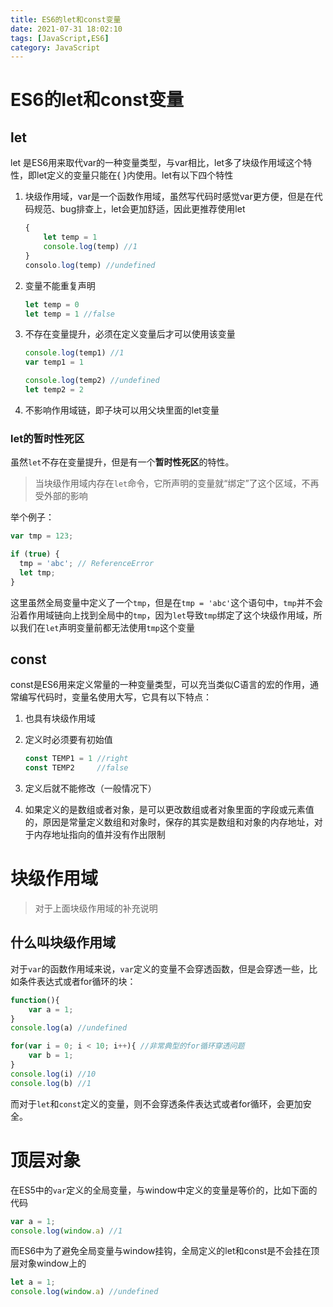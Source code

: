 ```yaml
---
title: ES6的let和const变量
date: 2021-07-31 18:02:10
tags: [JavaScript,ES6]
category: JavaScript
---
```

# ES6的let和const变量
## let
let 是ES6用来取代var的一种变量类型，与var相比，let多了块级作用域这个特性，即let定义的变量只能在{ }内使用。let有以下四个特性
1. 块级作用域，var是一个函数作用域，虽然写代码时感觉var更方便，但是在代码规范、bug排查上，let会更加舒适，因此更推荐使用let
   ```js
   {
       let temp = 1
       console.log(temp) //1
   }
   consolo.log(temp) //undefined
   ```
   
2. 变量不能重复声明
   ```js
   let temp = 0
   let temp = 1 //false
   ```
   
3. 不存在变量提升，必须在定义变量后才可以使用该变量
   ```js
   console.log(temp1) //1
   var temp1 = 1
   
   console.log(temp2) //undefined
   let temp2 = 2
   ```
   
4. 不影响作用域链，即子块可以用父块里面的let变量

### let的暂时性死区

虽然`let`不存在变量提升，但是有一个**暂时性死区**的特性。

> 当块级作用域内存在`let`命令，它所声明的变量就“绑定”了这个区域，不再受外部的影响

举个例子：

```js
var tmp = 123;

if (true) {
  tmp = 'abc'; // ReferenceError
  let tmp;
}
```

这里虽然全局变量中定义了一个`tmp`，但是在`tmp = 'abc'`这个语句中，`tmp`并不会沿着作用域链向上找到全局中的`tmp`，因为`let`导致`tmp`绑定了这个块级作用域，所以我们在`let`声明变量前都无法使用`tmp`这个变量

## const
const是ES6用来定义常量的一种变量类型，可以充当类似C语言的宏的作用，通常编写代码时，变量名使用大写，它具有以下特点：
1. 也具有块级作用域

2. 定义时必须要有初始值
   ```js
   const TEMP1 = 1 //right
   const TEMP2     //false
   ```
   
3. 定义后就不能修改（一般情况下）

4. 如果定义的是数组或者对象，是可以更改数组或者对象里面的字段或元素值的，原因是常量定义数组和对象时，保存的其实是数组和对象的内存地址，对于内存地址指向的值并没有作出限制

# 块级作用域

> 对于上面块级作用域的补充说明

## 什么叫块级作用域

对于`var`的函数作用域来说，`var`定义的变量不会穿透函数，但是会穿透一些，比如条件表达式或者for循环的块：

```js
function(){
	var a = 1;
}
console.log(a) //undefined

for(var i = 0; i < 10; i++){ //非常典型的for循环穿透问题
    var b = 1;
}
console.log(i) //10
console.log(b) //1
```

而对于`let`和`const`定义的变量，则不会穿透条件表达式或者for循环，会更加安全。

# 顶层对象

在ES5中的`var`定义的全局变量，与window中定义的变量是等价的，比如下面的代码

```js
var a = 1;
console.log(window.a) //1
```

而ES6中为了避免全局变量与window挂钩，全局定义的let和const是不会挂在顶层对象window上的

```js
let a = 1;
console.log(window.a) //undefined
```

